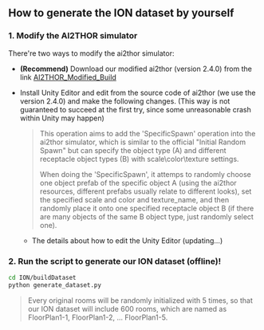 ## How to generate the ION dataset by yourself
### 1. Modify the AI2THOR simulator

There're two ways to modify the ai2thor simulator:

* **(Recommend)** Download our modified ai2thor (version 2.4.0) from the link  [AI2THOR_Modified_Build](https://drive.google.com/file/d/1hJiUMw6bySBlIMS_PGQD25iu8j3Gq063/view?usp=sharing)

* Install Unity Editor and edit from the source code of ai2thor (we use the version 2.4.0) and make the following changes. (This way is not guaranteed to succeed at the first try, since some unreasonable crash within Unity may happen)

  > This operation aims to add the 'SpecificSpawn' operation into the ai2thor simulator, which is similar to the official "Initial Random Spawn" but can specify the object type (A) and different receptacle object types (B) with scale\color\texture settings.  
  >
  > When doing the 'SpecificSpawn', it attemps to randomly choose one object prefab of the specific object A  (using the ai2thor resources, different prefabs usually relate to different looks), set the specified scale and color and texture_name, and then randomly place it onto one specified receptacle object B (if there are many objects of the same B object type, just randomly select one).

  * The details about how to edit the Unity Editor (updating...)

### 2. Run the script to generate our ION dataset (offline)!

```bash
cd ION/buildDataset
python generate_dataset.py
```

>  Every original rooms will be randomly initialized with 5 times, so that our ION dataset will include 600 rooms, which are named as FloorPlan1-1, FloorPlan1-2, ... FloorPlan1-5.
